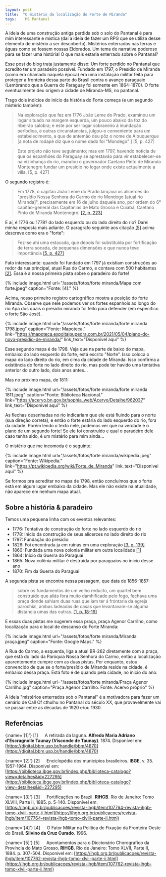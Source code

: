 ```yaml
---
layout: post
title:  "O mistério da localização do Forte de Miranda"
tags:    MS Pantanal
---
```


A ideia de uma construção antiga perdida sob o solo do Pantanal é para mim interessante e mística (daí a ideia de fazer um RPG que se utiliza desse elemento de mistério a ser descoberto). Mistérios enterrados nas terras e águas como se fossem nossas Eldorados. Um tema de narrativa poderoso para se fazer uma história! O que mais estaria enterrado sobre o Pantanal?

Esse post do blog trata justamente disso: Um forte perdido no Pantanal que acredito ter um paradeiro possível. Fundado em 1797, o Presídio de Miranda (como era chamado naquela época) era uma instalação militar feita para proteger a fronteira dessa parte do Brasil contra o avanço paraguaio (Lembrando que a Guerra do Paraguay foi somente em 1864-1870). O forte eventualmente deu origem a cidade de Miranda-MS, no pantanal.

Trago dois indícios do início da história do Forte começa (e um segundo mistério também):

> Na exploração que fez em 1776 João Leme do Prado, examinou um logar situado na margem esquerda, um pouco abaixo da foz do ribeirão salobra; e este por ser logar sobraneiro á inundação perîodica, e outras circunstancias, julgou-o conveniente para um estabelecimento, a que de antemão deu pôz o nome de Albuquerque \[a nota de rodapé diz que o nome dado foi "Mondego" \] \[5, p. 427\]

> Este projeto não teve seguimento; mas em 1797, havendo noticia de que os espanhóes do Paraguay se aprestavão para vir estabelecer-se na vizinhança do rio, mandou o governador Caetano Pinto de Miranda Montenegro fundar um presidio no logar onde existe actualmente a villa. \[5, p. 427\]

O segundo registro é:

> Em 1778, o capitão João Leme do Prado lançava os alicerces do "presídio Nossa Senhora do Carmo do rio Mondego \[atual rio Miranda\]", precisamente em 16 de julho daquele ano, por ordem do 6º capitão-general das Capitanias de Mato Grosso e Cuiabá, Caetano Pinto de Miranda Montenegro. [[2, p. 223]](#[2])

E aí, é 1776 ou 1778? do lado esquerdo ou do lado direito do rio? Darei minha resposta mais adiante. O paragrafo seguinte aos citação [[5]](#[5]) acima descreve como era o "forte":

> Fez-se ahi uma estacada, que depois foi substituída por fortificação de terra socada, de pequenas dimensões e que nunca teve importância [[5, p. 427]](#[5])

Fato interessante: quando foi fundado em 1797 já existiam construções ao redor da rua principal, atual Rua do Carmo, e contava com 500 habitantes [[2]](#[2]). Essa é a nossa primeira pista sobre o paradeiro do forte!

{%
    include image.html
    url="/assets/fotos/forte miranda/Mapa com forte.jpeg"
    caption="Fonte: [4]."
%}

Acima, nosso primeiro registro cartográfico mostra a posição do forte Miranda. Observe que nele podemos ver os fortes espanhois ao longo do rio Apa dos quais o presidio miranda foi feito para defender (em especifico o forte São José).

{%
    include image.html
    url="/assets/fotos/forte miranda/forte miranda 1798.jpeg" caption="Fonte: Mapoteca."
    link="https://mapoteca.expoitaipupedra.com.br/2021/05/04/plano-do-novo-presidio-de-miranda/"
    link_text="Disponivel aqui"
%}

Esse segundo mapa é de 1798. Veja que na parte de baixo do mapa, embaixo do lado esquerdo do forte, está escrito "Norte". Isso coloca o mapa do lado direito do rio, em cima da cidade de Miranda. Isso confirma a existência do forte no lado direito do rio, mas pode ter havido uma tentativa anterior do outro lado, dois anos antes...

Mas no próximo mapa, de 1811:

{%
    include image.html
    url="/assets/fotos/forte miranda/forte miranda 1811.jpeg"
    caption="Fonte: Biblioteca Nacional."
    link="https://acervo.bn.gov.br/sophia_web/Acervo/Detalhe/962037"
    link_text="Disponivel aqui"
%}

As flechas desenhadas no rio indicariam que ele está fluindo para o norte (sua direção correta), e então o forte estária do lado esquerdo do rio, fora da cidade. Porém lendo o texto nele, podemos ver que na verdade é o plano de um segundo forte! Se ele foi construído e qual o paradeiro dele caso tenha sido, é um mistério para mim ainda...

O mistério que me incomoda é o seguinte:

{%
    include image.html
    url="/assets/fotos/forte miranda/wikipedia.jpeg"
    caption="Fonte: Wikipedia."
    link="https://pt.wikipedia.org/wiki/Forte_de_Miranda"
    link_text="Disponivel aqui"
%}

Se formos pra acreditar no mapa de 1798, então concluímos que o forte está em algum lugar embaixo da cidade. Mas ele não existe na atualidade, não aparece em nenhum mapa atual.

## Sobre a história & paradeiro

Temos uma pequena linha com os eventos relevantes:

- 1776: Tentativa de construção do forte no lado esquerdo do rio
- 1778: Inicio da construção de seus alicerces no lado direito do rio
- 1797: Fundação do presidio
- 1826: Foi encontrada ja em ruínas em uma exploração [[3, p. 139]](#[3])
- 1860: Fundada uma nova colonia militar em outra localidade [[1]](#[1])
- 1864: Início da Guerra do Paraguai
- 1865: Nova colônia militar é destruída por paraguaios no inicio desse ano
- 1870: Fim da Guerra do Paraguai

A segunda pista se encontra nessa passagem, que data de 1856-1857:

> sobre os fundamentos de um velho reducto, um quartel bem construído que aliás fora muito damhificado pelo fogo, fechava uma praça donde sahiam duas ruas que iam ter á fróntaria da egreja parochial, ambas ladeadas de casas que levantavam-se alguma distancia umas das outras. [[1, p. 18-19]](#[1])

E essas duas pistas me sugerem essa praça, praça Agenor Carrilho, como localização para o local de descanso do Forte Miranda:

{%
    include image.html
    url="/assets/fotos/forte miranda/Miranda praça.jpeg"
    caption="Fonte: Google Maps."
%}

A Rua do Carmo, a esquerda, liga a atual BR-262 diretamente com a praça, que está do lado da Paróquia Nossa Senhora do Carmo, então a localização aparentemente cumpre com as duas pistas. Por enquanto, estou convencido de que se o forte/presídio de Miranda reside na cidade, é embaixo dessa praça. Está foto é de quando pela cidade, no ínicio do ano:

{%
    include image.html
    url="/assets/fotos/forte miranda/Praça Agenor Carrilho.jpg"
    caption="Praça Agenor Carrilho. Fonte: Acervo próprio"
%}

A ideia "mistérios enterrados sob o Pantanal" é a motivadora para fazer um cenário de Call Of cthulhu no Pantanal do século XX, que provavelmente vai se passar entre as décadas de 1920 e/ou 1930.

## Referências

[](){:name='[1]'} \[1\] &emsp; A retirada da laguna. **Alfredo Maria Adriano d'Escragnolle Taunay (Visconde de Taunay)**. 1874. Disponível em: [https://digital.bbm.usp.br/handle/bbm/4870](https://digital.bbm.usp.br/handle/bbm/4870)

[](){:name='[2]'} \[2\] &emsp; Enciclopédia dos municípios brasileiros. **IBGE**. v. 35. 1957-1964. Disponível em: [https://biblioteca.ibge.gov.br/index.php/biblioteca-catalogo?view=detalhes&id=227295](https://biblioteca.ibge.gov.br/index.php/biblioteca-catalogo?view=detalhes&id=227295)

[](){:name='[3]'} \[3\] &emsp; Fortificações no Brazil. **RIHGB**. Rio de Janeiro: Tomo XLVIII, Parte II, 1885. p. 5-140. Disponível em: [https://ihgb.org.br/publicacoes/revista-ihgb/item/107764-revista-ihgb-tomo-xlviii-parte-ii.html](https://ihgb.org.br/publicacoes/revista-ihgb/item/107764-revista-ihgb-tomo-xlviii-parte-ii.html)

[](){:name='[4]'} \[4\] &emsp; O Fator Militar na Política de Fixação da Fronteira Oeste do Brasil. **Silvino da Cruz Curado**. 1996.

[](){:name='[5]'} \[5\] &emsp; Apontamentos para o Diccionário Chorografico da Província do Mato Grosso. **RIHGB**. Rio de Janeiro: Tomo XLVII, Parte II, 1884. p. 307-504. Disponível em: [https://ihgb.org.br/publicacoes/revista-ihgb/item/107762-revista-ihgb-tomo-xlvii-parte-ii.html](https://ihgb.org.br/publicacoes/revista-ihgb/item/107762-revista-ihgb-tomo-xlvii-parte-ii.html)